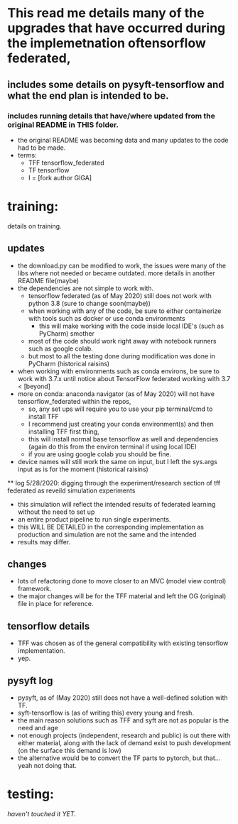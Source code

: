 # This read me details many of the upgrades that have occurred during the implemetnation oftensorflow federated,
## includes some details on pysyft-tensorflow and what the end plan is intended to be.
### includes running details that have/where updated from the original README in THIS folder.
* the original README was becoming data and many updates to the code had to be made.
* terms:
	* TFF tensorflow_federated
	* TF tensorflow
	* I = [fork author GIGA]

# training: 
details on training.
###
## updates
* the download.py can be modified to work, the issues were many of the libs where not needed
	or became outdated. more details in another README file(maybe)
* the dependencies are not simple to work with.
	* tensorflow federated (as of May 2020) still does not work with python 3.8 (sure to change soon(maybe))
	* when working with any of the code, be sure to either containerize with tools such as docker or use conda environments
		* this will make working with the code inside local IDE's (such as PyCharm) smother
	* most of the code should work right away with notebook runners such as google colab.
	* but most to all the testing done during modification was done in PyCharm (historical raisins)
* when working with environments such as conda environs, be sure to work with 3.7.x until notice about TensorFlow federated working with 3.7 < [beyond]
* more on conda: anaconda navigator (as of May 2020) will not have tensorflow_federated within the repos,
	* so, any set ups will require you to use your pip terminal/cmd to install TFF
	*	I recommend just creating your conda environment(s) and then installing TFF first thing, 
	* 	this will install normal base tensorflow as well and dependencies (again do this from the environ terminal if using local IDE)
	* 	if you are using google colab you should be fine.
* device names will still work the same on input, but I left the sys.args input as is for the moment (historical raisins)

** log 5/28/2020: digging through the experiment/research section of tff federated as reveild simulation experiments
*   this simulation will reflect the intended results of federated learning without the need to set up
*   an entire product pipeline to run single experiments.
*   this WILL BE DETAILED in the corresponding implementation as production and simulation are not the same and the intended 
*   results may differ. 

## changes
* lots of refactoring done to move closer to an MVC (model view control) framework.
* the major changes will be for the TFF material and left the OG (original) file in place for reference.


## tensorflow details
* TFF was chosen as of the general compatibility with existing tensorflow implementation.
* yep.

## pysyft log
* pysyft, as of (May 2020) still does not have a well-defined solution with TF.
* syft-tensorflow is (as of writing this) every young and fresh.
* the main reason solutions such as TFF and syft are not as popular is the need and age
* not enough projects (independent, research and public) is out there with either material, along with the lack of demand exist to push development (on the surface this demand is low)
* the alternative would be to convert the TF parts to pytorch, but that... yeah not doing that.


# testing:
*haven't touched it YET.*

